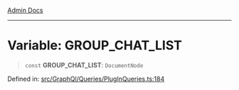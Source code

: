[Admin Docs](/)

---

# Variable: GROUP_CHAT_LIST

> `const` **GROUP_CHAT_LIST**: `DocumentNode`

Defined in: [src/GraphQl/Queries/PlugInQueries.ts:184](https://github.com/PalisadoesFoundation/talawa-admin/blob/main/src/GraphQl/Queries/PlugInQueries.ts#L184)
